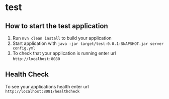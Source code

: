 # test

How to start the test application
---

1. Run `mvn clean install` to build your application
1. Start application with `java -jar target/test-0.0.1-SNAPSHOT.jar server config.yml`
1. To check that your application is running enter url `http://localhost:8080`

Health Check
---

To see your applications health enter url `http://localhost:8081/healthcheck`
